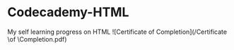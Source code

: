 # Codecademy-HTML
My self learning progress on HTML
![Certificate of Completion](/Certificate \of \Completion.pdf)

